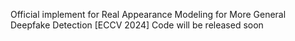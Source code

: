 Official implement for Real Appearance Modeling for More General Deepfake Detection [ECCV 2024] 
Code will be released soon
